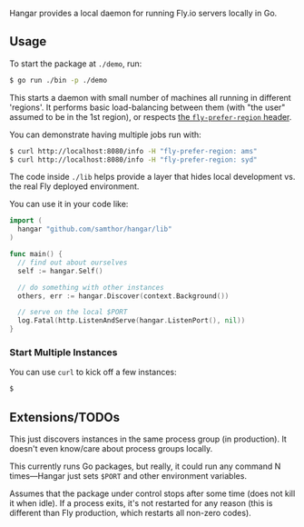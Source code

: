 Hangar provides a local daemon for running Fly.io servers locally in Go.

## Usage

To start the package at `./demo`, run:

```bash
$ go run ./bin -p ./demo
```

This starts a daemon with small number of machines all running in different 'regions'.
It performs basic load-balancing between them (with "the user" assumed to be in the 1st region), or respects [the `fly-prefer-region` header](https://fly.io/docs/reference/dynamic-request-routing/).

You can demonstrate having multiple jobs run with:

```bash
$ curl http://localhost:8080/info -H "fly-prefer-region: ams"
$ curl http://localhost:8080/info -H "fly-prefer-region: syd"
```

The code inside `./lib` helps provide a layer that hides local development vs. the real Fly deployed environment.

You can use it in your code like:

```go
import (
  hangar "github.com/samthor/hangar/lib"
)

func main() {
  // find out about ourselves
  self := hangar.Self()

  // do something with other instances
  others, err := hangar.Discover(context.Background())

  // serve on the local $PORT
  log.Fatal(http.ListenAndServe(hangar.ListenPort(), nil))
}

```

### Start Multiple Instances

You can use `curl` to kick off a few instances:

```bash
$
```

## Extensions/TODOs

This just discovers instances in the same process group (in production).
It doesn't even know/care about process groups locally.

This currently runs Go packages, but really, it could run any command N times&mdash;Hangar just sets `$PORT` and other environment variables.

Assumes that the package under control stops after some time (does not kill it when idle).
If a process exits, it's not restarted for any reason (this is different than Fly production, which restarts all non-zero codes).
